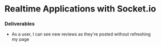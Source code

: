 # Realtime Applications with Socket.io

### Deliverables
* As a user, I can see new reviews as they're posted without refreshing my page